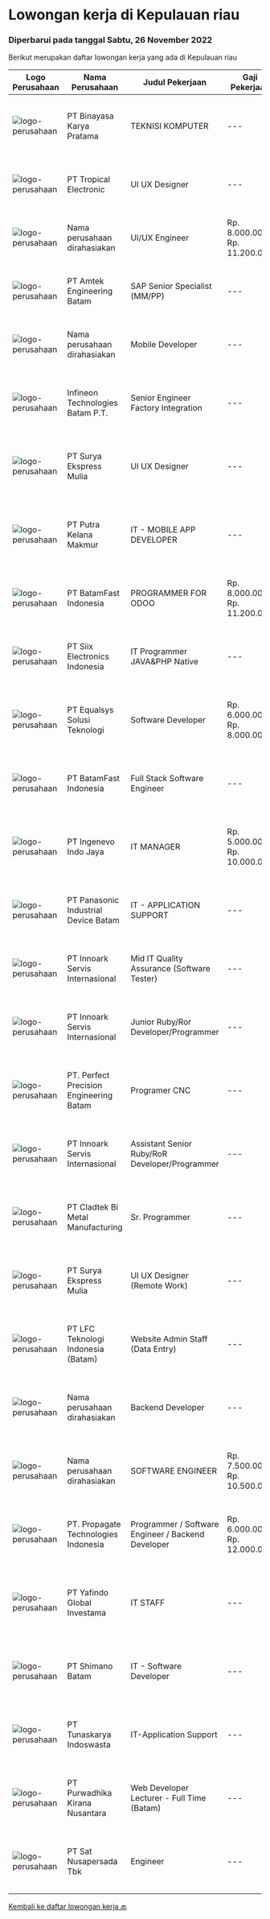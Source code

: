 
  # Lowongan kerja di Kepulauan riau

  ### Diperbarui pada tanggal Sabtu, 26 November 2022

  Berikut merupakan daftar lowongan kerja yang ada di Kepulauan riau

  |Logo Perusahaan | Nama Perusahaan | Judul Pekerjaan | Gaji Pekerjaan | Lokasi | Deskripsi | Tanggal diunggah | Pranala |
  | -------------- | --------------- | --------------- | --------- | --------- | -------------- | ------- | ----------- |
  |![logo-perusahaan](https://image-service-cdn.seek.com.au/7683c13df98531e06c6746a4aaa4a41636e7bb3a/ee4dce1061f3f616224767ad58cb2fc751b8d2dc)|PT Binayasa Karya Pratama|TEKNISI KOMPUTER|---|Jayapura|Tanggung Jawab Pekerjaan: Melakukan pemantauan terhadap perangkat serta maintenance yang bersifat preventif seperti update patch Operating System dan...|Rabu, 23 November 2022|https://www.jobstreet.co.id/id/job/teknisi-komputer-4117581?token=0~b7a9b1d9-0e9d-4fa1-8922-df5072976d53&sectionRank=1&jobId=jobstreet-id-job-4117581|
|![logo-perusahaan](https://image-service-cdn.seek.com.au/eaa697a49c541d216d33096db8930103090e9e55/ee4dce1061f3f616224767ad58cb2fc751b8d2dc)|PT Tropical Electronic|UI UX Designer|---|Batam|Fast growing foreign company looking for talented UI/UX designer. Candidate must have understanding with user design principles, web standard and...|Kamis, 24 November 2022|https://www.jobstreet.co.id/id/job/ui-ux-designer-4119116?token=0~b7a9b1d9-0e9d-4fa1-8922-df5072976d53&sectionRank=2&jobId=jobstreet-id-job-4119116|
|![logo-perusahaan](https://i.ibb.co/sqvTCh9/112815900-stock-vector-no-image-available-icon-flat-vector.webp)|Nama perusahaan dirahasiakan|UI/UX Engineer|Rp. 8.000.000-Rp. 11.200.000|Batam|Job Description : Designing UI for multiple platforms (web and mobile) Ensure consistency of the UI across multiple platforms with elegant frontend...|Jumat, 25 November 2022|https://www.jobstreet.co.id/id/job/ui-ux-engineer-4121103?token=0~b7a9b1d9-0e9d-4fa1-8922-df5072976d53&sectionRank=3&jobId=jobstreet-id-job-4121103|
|![logo-perusahaan](https://image-service-cdn.seek.com.au/a58dd4f93cc8ff6fd8d7860b4249310d1c9635a1/ee4dce1061f3f616224767ad58cb2fc751b8d2dc)|PT Amtek Engineering Batam|SAP Senior Specialist (MM/PP)|---|Batam|Responsibilities: Facilitate the implementation and support of SAP MM/PP where he/ she shall facilitate workshops with the local site IT Directors to...|Kamis, 24 November 2022|https://www.jobstreet.co.id/id/job/sap-senior-specialist-mm-pp-4118795?token=0~b7a9b1d9-0e9d-4fa1-8922-df5072976d53&sectionRank=4&jobId=jobstreet-id-job-4118795|
|![logo-perusahaan](https://i.ibb.co/sqvTCh9/112815900-stock-vector-no-image-available-icon-flat-vector.webp)|Nama perusahaan dirahasiakan|Mobile Developer|---|Batam|Do you see your mobile application being used on a vast number of diverse mobile devices? Looking to work with international companies and...|Rabu, 23 November 2022|https://www.jobstreet.co.id/id/job/mobile-developer-4117901?token=0~b7a9b1d9-0e9d-4fa1-8922-df5072976d53&sectionRank=5&jobId=jobstreet-id-job-4117901|
|![logo-perusahaan](https://image-service-cdn.seek.com.au/826dac9b4a28655c2e0b43abeb64a0726cc8961c/ee4dce1061f3f616224767ad58cb2fc751b8d2dc)|Infineon Technologies Batam P.T.|Senior Engineer Factory Integration|---|Batam|Part of your life. Part of tomorrow.Infineon is a world leader in semiconductor solutions that make life easier, safer, and greener. Our solutions for...|Selasa, 22 November 2022|https://www.jobstreet.co.id/id/job/senior-engineer-factory-integration-10190747/origin/sg?token=0~b7a9b1d9-0e9d-4fa1-8922-df5072976d53&sectionRank=6&jobId=jobstreet-sg-job-10190747|
|![logo-perusahaan](https://i.ibb.co/sqvTCh9/112815900-stock-vector-no-image-available-icon-flat-vector.webp)|PT Surya Ekspress Mulia|UI UX Designer|---|Kepulauan Riau|We are looking for UI/UX Designers to join our in-house product development team.Responsibilities include gathering user requirements, designing...|Rabu, 23 November 2022|https://www.jobstreet.co.id/id/job/ui-ux-designer-4105047?token=0~b7a9b1d9-0e9d-4fa1-8922-df5072976d53&sectionRank=7&jobId=jobstreet-id-job-4105047|
|![logo-perusahaan](https://image-service-cdn.seek.com.au/a15e215b2b84e8a709079f299db836683f966f0e/ee4dce1061f3f616224767ad58cb2fc751b8d2dc)|PT Putra Kelana Makmur|IT - MOBILE APP DEVELOPER|---|Kepulauan Riau|PENDIDIKAN MINIMAL D3/S1 T.INFORMATIKA, T.KOMPUTER, T.JARINGAN PENGALAMAN MEMBUAT APLIKASI ANDROID/iOS, WEB PROGRAMMING, DATABASE MySql, Sql Server...|Sabtu, 19 November 2022|https://www.jobstreet.co.id/id/job/it-mobile-app-developer-4094391?token=0~b7a9b1d9-0e9d-4fa1-8922-df5072976d53&sectionRank=8&jobId=jobstreet-id-job-4094391|
|![logo-perusahaan](https://image-service-cdn.seek.com.au/0ffdb6eefbdb4aa883286e083adbbb84cf0efba3/ee4dce1061f3f616224767ad58cb2fc751b8d2dc)|PT BatamFast Indonesia|PROGRAMMER FOR ODOO|Rp. 8.000.000-Rp. 11.200.000|Batam|JOB RESPONSIBILITIES : You will lead and participate in various development projects for our products and services and be involved in all...|Minggu, 20 November 2022|https://www.jobstreet.co.id/id/job/programmer-for-odoo-4102443?token=0~b7a9b1d9-0e9d-4fa1-8922-df5072976d53&sectionRank=9&jobId=jobstreet-id-job-4102443|
|![logo-perusahaan](https://image-service-cdn.seek.com.au/702002ac0b4929dcb6f6e1047d7d50adee89271a/ee4dce1061f3f616224767ad58cb2fc751b8d2dc)|PT Siix Electronics  Indonesia|IT Programmer JAVA&PHP Native|---|Batam|URGENTLY REQUIREDWe are PT SIIX Electronics Indonesia, a Japanese contract manufacturer which is located in Batam, Kepulauan Riau, Indonesia currently...|Sabtu, 19 November 2022|https://www.jobstreet.co.id/id/job/it-programmer-java-php-native-4102002?token=0~b7a9b1d9-0e9d-4fa1-8922-df5072976d53&sectionRank=10&jobId=jobstreet-id-job-4102002|
|![logo-perusahaan](https://image-service-cdn.seek.com.au/cf6d9b9362f34572218f6a132da744549ab3eacd/ee4dce1061f3f616224767ad58cb2fc751b8d2dc)|PT Equalsys Solusi Teknologi|Software Developer|Rp. 6.000.000-Rp. 8.000.000|Kepulauan Riau|RESPONSIBILITIES·        Develop web based software solutions·        Test code/software to ensure high quality solutions·        Work with various...|Jumat, 18 November 2022|https://www.jobstreet.co.id/id/job/software-developer-4091950?token=0~b7a9b1d9-0e9d-4fa1-8922-df5072976d53&sectionRank=11&jobId=jobstreet-id-job-4091950|
|![logo-perusahaan](https://image-service-cdn.seek.com.au/a822fec9b06ebafc662bd2a992ab50c5fe1d8c6a/ee4dce1061f3f616224767ad58cb2fc751b8d2dc)|PT BatamFast Indonesia|Full Stack Software Engineer|---|Batam|Full Stack Developer Duties and Responsibilities: Managing the complete software development process from conception to deployment Maintaining and...|Jumat, 18 November 2022|https://www.jobstreet.co.id/id/job/full-stack-software-engineer-4112589?token=0~b7a9b1d9-0e9d-4fa1-8922-df5072976d53&sectionRank=12&jobId=jobstreet-id-job-4112589|
|![logo-perusahaan](https://image-service-cdn.seek.com.au/6db80066a83248719a50de3f99c75ffb55b5ed86/ee4dce1061f3f616224767ad58cb2fc751b8d2dc)|PT Ingenevo Indo Jaya|IT MANAGER|Rp. 5.000.000-Rp. 10.000.000|Batam|JOB DESCRIPTION :  Subject matter expert of Indocad’s ICT environment including but not limited to: Windows Server 2012/2016, AD, Hyper-V environment...|Rabu, 16 November 2022|https://www.jobstreet.co.id/id/job/it-manager-4090414?token=0~b7a9b1d9-0e9d-4fa1-8922-df5072976d53&sectionRank=13&jobId=jobstreet-id-job-4090414|
|![logo-perusahaan](https://image-service-cdn.seek.com.au/11c9b7965be40205ea5cd39ca789703d6c9619fc/ee4dce1061f3f616224767ad58cb2fc751b8d2dc)|PT Panasonic Industrial Device Batam|IT - APPLICATION SUPPORT|---|Batam|Qualification : Graduated min.D3 from IT background. Minimal 3 years experience or above as at manufacturing company. Familiar with ERP system in...|Senin, 14 November 2022|https://www.jobstreet.co.id/id/job/it-application-support-4105355?token=0~b7a9b1d9-0e9d-4fa1-8922-df5072976d53&sectionRank=14&jobId=jobstreet-id-job-4105355|
|![logo-perusahaan](https://image-service-cdn.seek.com.au/03d5b2909306d41d8d881d2ac7cfb4a0d8a47045/ee4dce1061f3f616224767ad58cb2fc751b8d2dc)|PT Innoark Servis Internasional|Mid IT Quality Assurance (Software Tester)|---|Batam|Execute all testing tasks based on the test scenarios. Build test scenarios based on the business requirements. Build test cases for the agreed test...|Rabu, 16 November 2022|https://www.jobstreet.co.id/id/job/mid-it-quality-assurance-software-tester-4089103?token=0~b7a9b1d9-0e9d-4fa1-8922-df5072976d53&sectionRank=15&jobId=jobstreet-id-job-4089103|
|![logo-perusahaan](https://image-service-cdn.seek.com.au/5f8b109dba2d1bd12e0f98858b63c67a0c0b684e/ee4dce1061f3f616224767ad58cb2fc751b8d2dc)|PT Innoark Servis Internasional|Junior Ruby/Ror Developer/Programmer|---|Bandung|Responsibilities: - Working on project-based requirements- Providing solution for issues-Work with the technical and product team to develop company...|Rabu, 16 November 2022|https://www.jobstreet.co.id/id/job/junior-ruby-ror-developer-programmer-4089131?token=0~b7a9b1d9-0e9d-4fa1-8922-df5072976d53&sectionRank=16&jobId=jobstreet-id-job-4089131|
|![logo-perusahaan](https://i.ibb.co/sqvTCh9/112815900-stock-vector-no-image-available-icon-flat-vector.webp)|PT. Perfect Precision Engineering Batam|Programer CNC|---|Batam|Kualifikasi Pekerjaan Pendidikan miniman SMA/D3 Pengalaman Minimal 5 tahun dibidang yang sama Bisa membaca gambar Bisa mengoprasikan mesin dengan...|Jumat, 18 November 2022|https://www.jobstreet.co.id/id/job/programer-cnc-4111630?token=0~b7a9b1d9-0e9d-4fa1-8922-df5072976d53&sectionRank=17&jobId=jobstreet-id-job-4111630|
|![logo-perusahaan](https://image-service-cdn.seek.com.au/03d5b2909306d41d8d881d2ac7cfb4a0d8a47045/ee4dce1061f3f616224767ad58cb2fc751b8d2dc)|PT Innoark Servis Internasional|Assistant Senior Ruby/RoR Developer/Programmer|---|Bandung|Responsibilities: Working on project-based requirements Providing solution for issues Providing idea to maintain and improve current working system Be...|Rabu, 16 November 2022|https://www.jobstreet.co.id/id/job/assistant-senior-ruby-ror-developer-programmer-4089125?token=0~b7a9b1d9-0e9d-4fa1-8922-df5072976d53&sectionRank=18&jobId=jobstreet-id-job-4089125|
|![logo-perusahaan](https://image-service-cdn.seek.com.au/c7f646a8689a0ea3b7766783020f1e637e3668db/ee4dce1061f3f616224767ad58cb2fc751b8d2dc)|PT Cladtek Bi Metal Manufacturing|Sr. Programmer|---|Batam|- Minimum Degree Computer Science- Good Knowledge Code C#- Deep Knowledge SQL Server &amp; Query- Understanding Flow ERP System- Good english...|Senin, 14 November 2022|https://www.jobstreet.co.id/id/job/sr.-programmer-4104720?token=0~b7a9b1d9-0e9d-4fa1-8922-df5072976d53&sectionRank=19&jobId=jobstreet-id-job-4104720|
|![logo-perusahaan](https://i.ibb.co/sqvTCh9/112815900-stock-vector-no-image-available-icon-flat-vector.webp)|PT Surya Ekspress Mulia|UI UX Designer (Remote Work)|---|Bali|We are looking for UI/UX Designers to join our in-house product development team.Responsibilities include gathering user requirements, designing...|Senin, 14 November 2022|https://www.jobstreet.co.id/id/job/ui-ux-designer-remote-work-4104972?token=0~b7a9b1d9-0e9d-4fa1-8922-df5072976d53&sectionRank=20&jobId=jobstreet-id-job-4104972|
|![logo-perusahaan](https://image-service-cdn.seek.com.au/ea89d1460eac1c65ed969529116c18d37c258669/ee4dce1061f3f616224767ad58cb2fc751b8d2dc)|PT LFC Teknologi Indonesia (Batam)|Website Admin Staff (Data Entry)|---|Batam|Menambah produk pada website. Mengubah gambar produk yang sudah tidak relevan. Mengubah deskripsi produk yang sudah tidak relevan. Menerjemahkan...|Kamis, 10 November 2022|https://www.jobstreet.co.id/id/job/website-admin-staff-data-entry-4101364?token=0~b7a9b1d9-0e9d-4fa1-8922-df5072976d53&sectionRank=21&jobId=jobstreet-id-job-4101364|
|![logo-perusahaan](https://i.ibb.co/sqvTCh9/112815900-stock-vector-no-image-available-icon-flat-vector.webp)|Nama perusahaan dirahasiakan|Backend Developer|---|Kepulauan Riau|Are you an Indonesian Back-end Developer who loves to manage data interchange between servers and users? Looking to work with international companies...|Kamis, 17 November 2022|https://www.jobstreet.co.id/id/job/backend-developer-4109971?token=0~b7a9b1d9-0e9d-4fa1-8922-df5072976d53&sectionRank=22&jobId=jobstreet-id-job-4109971|
|![logo-perusahaan](https://i.ibb.co/sqvTCh9/112815900-stock-vector-no-image-available-icon-flat-vector.webp)|Nama perusahaan dirahasiakan|SOFTWARE ENGINEER|Rp. 7.500.000-Rp. 10.500.000|Batam|Job Description :1.    Understanding business requirements and delivering quality technology solutions to meet business needs.2.    Proactive and take...|Kamis, 10 November 2022|https://www.jobstreet.co.id/id/job/software-engineer-4088344?token=0~b7a9b1d9-0e9d-4fa1-8922-df5072976d53&sectionRank=23&jobId=jobstreet-id-job-4088344|
|![logo-perusahaan](https://i.ibb.co/sqvTCh9/112815900-stock-vector-no-image-available-icon-flat-vector.webp)|PT. Propagate Technologies Indonesia|Programmer / Software Engineer / Backend Developer|Rp. 6.000.000-Rp. 12.000.000|Batam|— Candidate must possess at least Diploma or Bachelor's Degree in Computer Science/Information Technology or equivalent.— At least 1 year of working...|Senin, 07 November 2022|https://www.jobstreet.co.id/id/job/programmer-software-engineer-backend-developer-4095357?token=0~b7a9b1d9-0e9d-4fa1-8922-df5072976d53&sectionRank=24&jobId=jobstreet-id-job-4095357|
|![logo-perusahaan](https://image-service-cdn.seek.com.au/fae67ff0e9580eeb5d38d2c2ec5552e5426e81af/ee4dce1061f3f616224767ad58cb2fc751b8d2dc)|PT Yafindo Global Investama|IT STAFF|---|Batam|MEMAHAMI DAN MELAKUKAN IMPLEMENTASI TERHADAP SISTEM YANG DIKEMBANGKAN / DIGUNAKAN OLEH PERUSAHAAN TERHADAP SETIAP UNIT PERUSAHAAN YANG ADA  MELAKUKAN...|Senin, 31 Oktober 2022|https://www.jobstreet.co.id/id/job/it-staff-4086794?token=0~b7a9b1d9-0e9d-4fa1-8922-df5072976d53&sectionRank=25&jobId=jobstreet-id-job-4086794|
|![logo-perusahaan](https://image-service-cdn.seek.com.au/6aec31a5af5a52b0e326ea3affb5eee4bf6d6e57/ee4dce1061f3f616224767ad58cb2fc751b8d2dc)|PT Shimano Batam|IT - Software Developer|---|Batam|Perform software development, implementation, system integration and commissioning of advanced manufacturing execution system (MES). Provide end-user...|Senin, 31 Oktober 2022|https://www.jobstreet.co.id/id/job/it-software-developer-4086934?token=0~b7a9b1d9-0e9d-4fa1-8922-df5072976d53&sectionRank=26&jobId=jobstreet-id-job-4086934|
|![logo-perusahaan](https://image-service-cdn.seek.com.au/b563e9c33c2cd3a63a3f58a5d729cc89b34b1bcd/ee4dce1061f3f616224767ad58cb2fc751b8d2dc)|PT Tunaskarya Indoswasta|IT-Application Support|---|Batam|- Graduated min. D3 from IT background.- Minimal 3 years experience or above as at manufacturing company.- Familiar with ERP system in manufacturing.-...|Kamis, 24 November 2022|https://www.jobstreet.co.id/id/job/it-application-support-1033818723?token=0~b7a9b1d9-0e9d-4fa1-8922-df5072976d53&sectionRank=27&jobId=jobstreet-id-job-1033818723|
|![logo-perusahaan](https://image-service-cdn.seek.com.au/a78dc36a6fec49d7f6385e128b374225beb3fb24/ee4dce1061f3f616224767ad58cb2fc751b8d2dc)|PT Purwadhika Kirana Nusantara|Web Developer Lecturer - Full Time (Batam)|---|Batam|Job description &amp; requirementsPurwadhika is now looking for Full Stack Web Development Lecturer who wants to join our team and grow with us. If...|Jumat, 25 November 2022|https://www.jobstreet.co.id/id/job/web-developer-lecturer-full-time-batam-1033856801?token=0~b7a9b1d9-0e9d-4fa1-8922-df5072976d53&sectionRank=28&jobId=jobstreet-id-job-1033856801|
|![logo-perusahaan](https://image-service-cdn.seek.com.au/27e4053f114815e3a6ab973990445ad7b07fd389/ee4dce1061f3f616224767ad58cb2fc751b8d2dc)|PT Sat Nusapersada Tbk|Engineer|---|Batam|- Diploma/Bachelor of engineering machinery or electrical physical- Advanced in AutoCad- Advanced in MS Office skills, especially in MS Excel- Able to...|Kamis, 24 November 2022|https://www.jobstreet.co.id/id/job/engineer-1033787744?token=0~b7a9b1d9-0e9d-4fa1-8922-df5072976d53&sectionRank=29&jobId=jobstreet-id-job-1033787744|


  [Kembali ke daftar lowongan kerja 🔙](../README.md#daftar-lowongan-kerja)
  